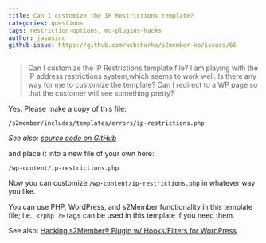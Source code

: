 ```yaml
---
title: Can I customize the IP Restrictions template?
categories: questions
tags: restriction-options, mu-plugins-hacks
author: jaswsinc
github-issue: https://github.com/websharks/s2member-kb/issues/66
---
```


> Can I customize the IP Restrictions template file?
> I am playing with the IP address restrictions system,which seems to work well.
Is there any way for me to customize the template? Can I redirect to a WP page so that the customer will see something pretty?

Yes. Please make a copy of this file:

```text
/s2member/includes/templates/errors/ip-restrictions.php
```

_See also: [source code on GitHub](https://github.com/websharks/s2member/blob/000000-dev/s2member/includes/templates/errors/ip-restrictions.php)_

and place it into a new file of your own here:

```text
/wp-content/ip-restrictions.php
```

Now you can customize `/wp-content/ip-restrictions.php` in whatever way you like.

You can use PHP, WordPress, and s2Member functionality in this template file; i.e., `<?php ?>` tags can be used in this template if you need them.

See also: [Hacking s2Member® Plugin w/ Hooks/Filters for WordPress](https://github.com/websharks/s2member-kb/issues/150)
